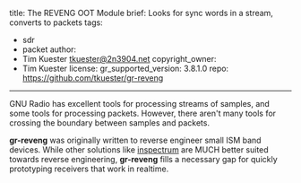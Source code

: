 title: The REVENG OOT Module
brief: Looks for sync words in a stream, converts to packets
tags:
  - sdr
  - packet
author:
  - Tim Kuester <tkuester@2n3904.net>
copyright_owner:
  - Tim Kuester
license:
gr_supported_version: 3.8.1.0
repo: https://github.com/tkuester/gr-reveng
---
GNU Radio has excellent tools for processing streams of samples, and some tools
for processing packets. However, there aren't many tools for crossing the
boundary between samples and packets.

**gr-reveng** was originally written to reverse engineer small ISM band
devices. While other solutions like
[inspectrum](https://github.com/miek/inspectrum) are MUCH better suited towards
reverse engineering, **gr-reveng** fills a necessary gap for quickly
prototyping receivers that work in realtime.
